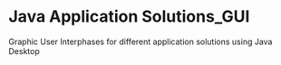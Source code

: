 # Java Application Solutions_GUI
 Graphic User Interphases for different application solutions using Java Desktop

